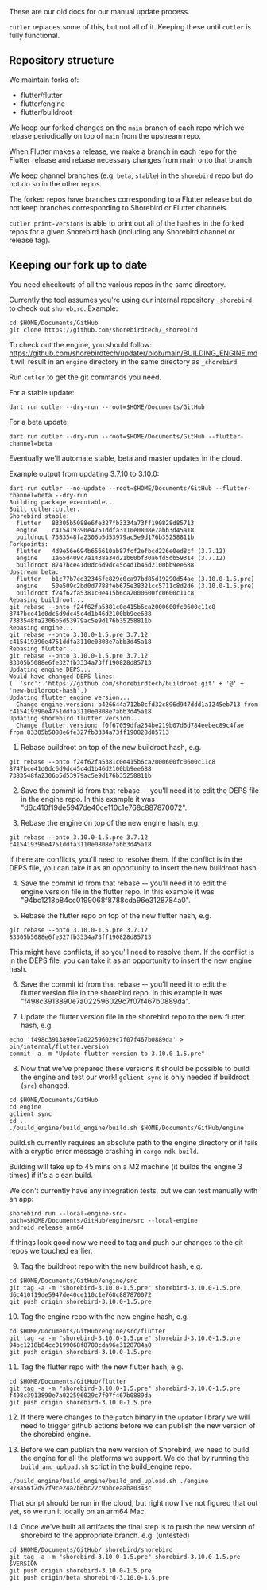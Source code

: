 These are our old docs for our manual update process.

`cutler` replaces some of this, but not all of it. Keeping these until
`cutler` is fully functional.

## Repository structure

We maintain forks of:
* flutter/flutter
* flutter/engine
* flutter/buildroot

We keep our forked changes on the `main` branch of each repo which we rebase
periodically on top of `main` from the upstream repo.

When Flutter makes a release, we make a branch in each repo for the Flutter
release and rebase necessary changes from main onto that branch.

We keep channel branches (e.g. `beta`, `stable`) in the `shorebird` repo but
do not do so in the other repos.

The forked repos have branches corresponding to a Flutter release but do not
keep branches corresponding to Shorebird or Flutter channels.

`cutler print-versions` is able to print out all of the hashes in the forked
repos for a given Shorebird hash (including any Shorebird channel or release
tag).

## Keeping our fork up to date

You need checkouts of all the various repos in the same directory.

Currently the tool assumes you're using our internal repository `_shorebird`
to check out `shorebird`.  Example:
```
cd $HOME/Documents/GitHub
git clone https://github.com/shorebirdtech/_shorebird
```
To check out the engine, you should follow:
https://github.com/shorebirdtech/updater/blob/main/BUILDING_ENGINE.md
it will result in an `engine` directory in the same directory as `_shorebird`.

Run `cutler` to get the git commands you need.

For a stable update:
```
dart run cutler --dry-run --root=$HOME/Documents/GitHub
```

For a beta update:
```
dart run cutler --dry-run --root=$HOME/Documents/GitHub --flutter-channel=beta
```

Eventually we'll automate stable, beta and master updates in the cloud.

Example output from updating 3.7.10 to 3.10.0:

```
dart run cutler --no-update --root=$HOME/Documents/GitHub --flutter-channel=beta --dry-run
Building package executable... 
Built cutler:cutler.
Shorebird stable:
  flutter   83305b5088e6fe327fb3334a73ff190828d85713
  engine    c415419390e4751ddfa3110e0808e7abb3d45a18
  buildroot 7383548fa2306b5d53979ac5e9d176b35258811b
Forkpoints:
  flutter   4d9e56e694b656610ab87fcf2efbcd226e0ed8cf (3.7.12)
  engine    1a65d409c7a1438a34d21b60bf30a6fd5db59314 (3.7.12)
  buildroot 8747bce41d0dc6d9dc45c4d1b46d2100bb9ee688
Upstream beta:
  flutter   b1c77b7ed32346fe829c0ca97bd85d19290d54ae (3.10.0-1.5.pre)
  engine    50e509c2bd0d7788feb675e38321cc5711c8d2d6 (3.10.0-1.5.pre)
  buildroot f24f62fa5381c0e415b6ca2000600fc0600c11c8
Rebasing buildroot...
git rebase --onto f24f62fa5381c0e415b6ca2000600fc0600c11c8 8747bce41d0dc6d9dc45c4d1b46d2100bb9ee688 7383548fa2306b5d53979ac5e9d176b35258811b
Rebasing engine...
git rebase --onto 3.10.0-1.5.pre 3.7.12 c415419390e4751ddfa3110e0808e7abb3d45a18
Rebasing flutter...
git rebase --onto 3.10.0-1.5.pre 3.7.12 83305b5088e6fe327fb3334a73ff190828d85713
Updating engine DEPS...
Would have changed DEPS lines:
(  'src': 'https://github.com/shorebirdtech/buildroot.git' + '@' + 'new-buildroot-hash',)
Updating flutter engine version...
  Change engine.version: b426644a712b0cfd32c896d947ddd1a1245eb713 from c415419390e4751ddfa3110e0808e7abb3d45a18
Updating shorebird flutter version...
  Change flutter.version: f0f67059dfa254be219b07d6d784eebec89c4fae from 83305b5088e6fe327fb3334a73ff190828d85713
```


1. Rebase buildroot on top of the new buildroot hash, e.g.
```
git rebase --onto f24f62fa5381c0e415b6ca2000600fc0600c11c8 8747bce41d0dc6d9dc45c4d1b46d2100bb9ee688 7383548fa2306b5d53979ac5e9d176b35258811b
```
2. Save the commit id from that rebase -- you'll need it to edit the DEPS file in
the engine repo.  In this example it was "d6c410f19de5947de40ce110c1e768c887870072".

3. Rebase the engine on top of the new engine hash, e.g.
```
git rebase --onto 3.10.0-1.5.pre 3.7.12 c415419390e4751ddfa3110e0808e7abb3d45a18
```
If there are conflicts, you'll need to resolve them.  If the conflict
is in the DEPS file, you can take it as an opportunity to insert the new
buildroot hash.

4. Save the commit id from that rebase -- you'll need it to edit the engine.version
file in the flutter repo.  In this example it was "94bc1218b84cc0199068f8788cda96e3128784a0".

5. Rebase the flutter repo on top of the new flutter hash, e.g.
```
git rebase --onto 3.10.0-1.5.pre 3.7.12 83305b5088e6fe327fb3334a73ff190828d85713
```
This might have conflicts, if so you'll need to resolve them.  If the conflict
is in the DEPS file, you can take it as an opportunity to insert the new
engine hash.

6. Save the commit id from that rebase -- you'll need it to edit the flutter.version
file in the shorebird repo.  In this example it was "f498c3913890e7a022596029c7f07f467b0889da".

7. Update the flutter.version file in the shorebird repo to the new flutter
hash, e.g.
```
echo 'f498c3913890e7a022596029c7f07f467b0889da' > bin/internal/flutter.version
commit -a -m "Update flutter version to 3.10.0-1.5.pre"
```

8. Now that we've prepared these versions it should be possible to build the
   engine and test our work!
   `gclient sync` is only needed if buildroot (`src`) changed.
```
cd $HOME/Documents/GitHub
cd engine
gclient sync
cd ..
./build_engine/build_engine/build.sh $HOME/Documents/GitHub/engine
```
build.sh currently requires an absolute path to the engine directory or it fails
with a cryptic error message crashing in `cargo ndk build`.

Building will take up to 45 mins on a M2 machine (it builds the engine 3 times)
if it's a clean build.

We don't currently have any integration tests, but we can test manually with an
app:
```
shorebird run --local-engine-src-path=$HOME/Documents/GitHub/engine/src --local-engine android_release_arm64
```

If things look good now we need to tag and push our changes to the git repos
we touched earlier.

9. Tag the buildroot repo with the new buildroot hash, e.g.
```
cd $HOME/Documents/GitHub/engine/src
git tag -a -m "shorebird-3.10.0-1.5.pre" shorebird-3.10.0-1.5.pre d6c410f19de5947de40ce110c1e768c887870072
git push origin shorebird-3.10.0-1.5.pre
```

10. Tag the engine repo with the new engine hash, e.g.
```
cd $HOME/Documents/GitHub/engine/src/flutter
git tag -a -m "shorebird-3.10.0-1.5.pre" shorebird-3.10.0-1.5.pre 94bc1218b84cc0199068f8788cda96e3128784a0
git push origin shorebird-3.10.0-1.5.pre
```

11. Tag the flutter repo with the new flutter hash, e.g.
```
cd $HOME/Documents/GitHub/flutter
git tag -a -m "shorebird-3.10.0-1.5.pre" shorebird-3.10.0-1.5.pre f498c3913890e7a022596029c7f07f467b0889da
git push origin shorebird-3.10.0-1.5.pre
```

12. If there were changes to the `patch` binary in the `updater` library we
will need to trigger github actions before we can publish the new version of
the shorebird engine.

13. Before we can publish the new version of Shorebird, we need to build the
engine for all the platforms we support.  We do that by running the
`build_and_upload.sh` script in the build_engine repo.

```
./build_engine/build_engine/build_and_upload.sh ./engine 978a56f2d97f9ce24a2b6bc22c9bbceaaba0343c  
```

That script should be run in the cloud, but right now I've not figured that out
yet, so we run it locally on an arm64 Mac.

14. Once we've built all artifacts the final step is to push the new version
of shorebird to the appropriate branch.  e.g.
(untested)
```
cd $HOME/Documents/GitHub/_shorebird/shorebird
git tag -a -m "shorebird-3.10.0-1.5.pre" shorebird-3.10.0-1.5.pre $VERSION
git push origin shorebird-3.10.0-1.5.pre
git push origin/beta shorebird-3.10.0-1.5.pre
```